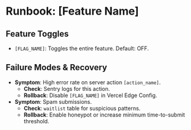 # Runbook: [Feature Name]

## Feature Toggles
- `[FLAG_NAME]`: Toggles the entire feature. Default: OFF.

## Failure Modes & Recovery
- **Symptom**: High error rate on server action `[action_name]`.
  - **Check**: Sentry logs for this action.
  - **Rollback**: Disable `[FLAG_NAME]` in Vercel Edge Config.
- **Symptom**: Spam submissions.
  - **Check**: `waitlist` table for suspicious patterns.
  - **Rollback**: Enable honeypot or increase minimum time-to-submit threshold.

